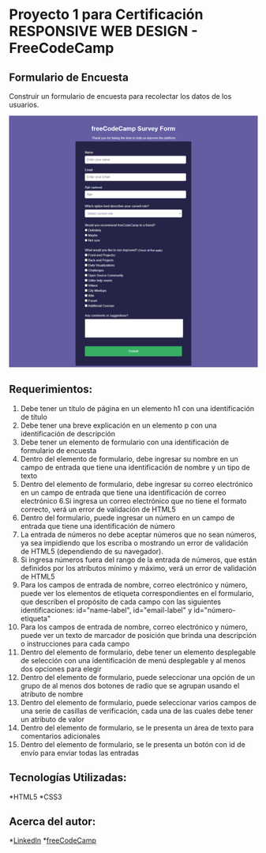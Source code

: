 # Proyecto 1 para Certificación RESPONSIVE WEB DESIGN - FreeCodeCamp

## Formulario de Encuesta
Construir un formulario de encuesta para recolectar los datos de los usuarios.

![Imagem diseño web](img/FormularioEncuesta.png)

## Requerimientos:
1. Debe tener un título de página en un elemento h1 con una identificación de título
2. Debe tener una breve explicación en un elemento p con una identificación de descripción
3. Debe tener un elemento de formulario con una identificación de formulario de encuesta
4. Dentro del elemento de formulario, debe ingresar su nombre en un campo de entrada que tiene una identificación de nombre y un tipo de texto
5. Dentro del elemento de formulario, debe ingresar su correo electrónico en un campo de entrada que tiene una identificación de correo electrónico
6.Si ingresa un correo electrónico que no tiene el formato correcto, verá un error de validación de HTML5
7. Dentro del formulario, puede ingresar un número en un campo de entrada que tiene una identificación de número
8. La entrada de números no debe aceptar números que no sean números, ya sea impidiendo que los escriba o mostrando un error de validación de HTML5 (dependiendo de su navegador).
9. Si ingresa números fuera del rango de la entrada de números, que están definidos por los atributos mínimo y máximo, verá un error de validación de HTML5
10. Para los campos de entrada de nombre, correo electrónico y número, puede ver los elementos de etiqueta correspondientes en el formulario, que describen el propósito de cada campo con las siguientes identificaciones: id="name-label", id="email-label" y id="número-etiqueta"
11. Para los campos de entrada de nombre, correo electrónico y número, puede ver un texto de marcador de posición que brinda una descripción o instrucciones para cada campo
12. Dentro del elemento de formulario, debe tener un elemento desplegable de selección con una identificación de menú desplegable y al menos dos opciones para elegir
13. Dentro del elemento de formulario, puede seleccionar una opción de un grupo de al menos dos botones de radio que se agrupan usando el atributo de nombre
14. Dentro del elemento de formulario, puede seleccionar varios campos de una serie de casillas de verificación, cada una de las cuales debe tener un atributo de valor
15. Dentro del elemento de formulario, se le presenta un área de texto para comentarios adicionales
16. Dentro del elemento de formulario, se le presenta un botón con id de envío para enviar todas las entradas

## Tecnologías Utilizadas:
*HTML5
*CSS3

## Acerca del autor:
*[LinkedIn](https://www.linkedin.com/in/carlos-munera-259969262 "Linkedin")
*[freeCodeCamp](https://www.freecodecamp.org/fcc0dc40656-86b6-4bd7-a2b0-5ccd1ae5cc31 "FreeCodeCamp")